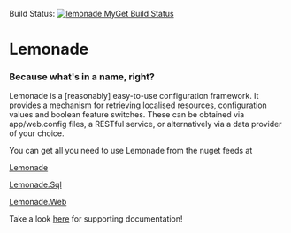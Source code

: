 Build Status: [![lemonade MyGet Build Status](https://www.myget.org/BuildSource/Badge/lemonade?identifier=8451a787-291b-4832-b2ae-89ad032541e9)](https://www.myget.org/)

# Lemonade
### Because what's in a name, right? ###

Lemonade is a [reasonably] easy-to-use configuration framework.  It provides a mechanism for retrieving localised resources, configuration values and boolean feature switches.  These can be obtained via app/web.config files, a RESTful service, or alternatively via a data provider of your choice.

You can get all you need to use Lemonade from the nuget feeds at

<a href="https://www.nuget.org/packages/Lemonade">Lemonade</a>

<a href="https://www.nuget.org/packages/Lemonade.Sql">Lemonade.Sql</a>

<a href="https://www.nuget.org/packages/Lemonade.Web">Lemonade.Web</a>

Take a look <a href='http://thesheps.github.io/lemonade'>here</a> for supporting documentation!
